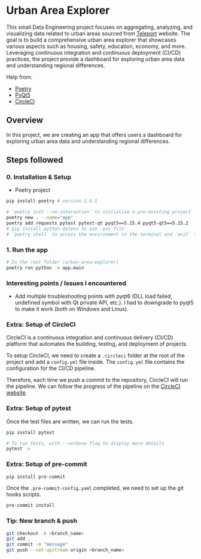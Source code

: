 # Urban Area Explorer

This small Data Engineering project focuses on aggregating, analyzing, and visualizing data related to urban areas sourced from [Teleport](http://developers.teleport.org) website. The goal is to build a comprehensive urban area explorer that showcases various aspects such as housing, safety, education, economy, and more. Leveraging continuous integration and continuous deployment (CI/CD) practices, the project provide a dashboard for exploring urban area data and understanding regional differences.

Help from:

- [Poetry](https://python-poetry.org)
- [PyQt5](https://www.pythonguis.com/pyqt5-tutorial/)
- [CircleCI](https://circleci.com/docs/)

## Overview

In this project, we are creating an app that offers users a dashboard for exploring urban area data and understanding regional differences.

## Steps followed

### 0. Installation & Setup

- Poetry project

```bash
pip install poetry # version 1.6.1

# `poetry init --no-interaction` to initialize a pre-existing project
poetry new . --name="app"
poetry add requests pytest pytest-qt pyqt5==5.15.4 pyqt5-qt5==5.15.2
# pip install python-dotenv to use .env file
# `poetry shell` to access the environment in the terminal and `exit` to exit the environment
```

### 1. Run the app

```bash
# In the root folder (urban-area-explorer)
poetry run python -m app.main
```

### Interesting points / Issues I encountered

- Add multiple troubleshooting points with pyqt6 (DLL load failed, undefined symbol with Qt private API, etc.). I had to downgrade to pyqt5 to make it work (both on Windows and Linux).

### Extra: Setup of CircleCI

CircleCI is a continuous integration and continuous delivery (CI/CD) platform that automates the building, testing, and deployment of projects.

To setup CircleCI, we need to create a `.circleci` folder at the root of the project and add a `config.yml` file inside. The `config.yml` file contains the configuration for the CI/CD pipeline.

Therefore, each time we push a commit to the repository, CircleCI will run the pipeline. We can follow the progress of the pipeline on the [CircleCI website](https://app.circleci.com).

### Extra: Setup of pytest

Once the test files are written, we can run the tests.

```bash
pip install pytest

# To run tests, with --verbose flag to display more details
pytest -v
```

### Extra: Setup of pre-commit

```bash
pip install pre-commit
```

Once the `.pre-commit-config.yaml` completed, we need to set up the git hooks scripts.

```bash
pre-commit install
```

### Tip: New branch & push

```bash
git checkout -b <branch_name>
git add .
git commit -m "message"
git push --set-upstream origin <branch_name>
```
